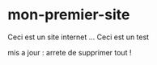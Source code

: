 ﻿# mon-premier-site
Ceci est un site internet ...
Ceci est un test


mis a jour : arrete de supprimer tout !
